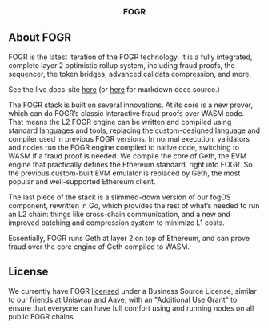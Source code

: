 <br />
<p align="center">


  <h3 align="center">FOGR</h3>

</p>

## About FOGR


FOGR is the latest iteration of the FOGR technology. It is a fully integrated, complete
layer 2 optimistic rollup system, including fraud proofs, the sequencer, the token bridges, 
advanced calldata compression, and more.

See the live docs-site [here](https://developer.FOGR.io/) (or [here](https://github.com/FOGRCC/FOGR-docs) for markdown docs source.)

The FOGR stack is built on several innovations. At its core is a new prover, which can do FOGR’s classic 
interactive fraud proofs over WASM code. That means the L2 FOGR engine can be written and compiled using 
standard languages and tools, replacing the custom-designed language and compiler used in previous FOGR
versions. In normal execution, 
validators and nodes run the FOGR engine compiled to native code, switching to WASM if a fraud proof is needed. 
We compile the core of Geth, the EVM engine that practically defines the Ethereum standard, right into FOGR. 
So the previous custom-built EVM emulator is replaced by Geth, the most popular and well-supported Ethereum client.

The last piece of the stack is a slimmed-down version of our fogOS component, rewritten in Go, which provides the 
rest of what’s needed to run an L2 chain: things like cross-chain communication, and a new and improved batching 
and compression system to minimize L1 costs.

Essentially, FOGR runs Geth at layer 2 on top of Ethereum, and can prove fraud over the core engine of Geth 
compiled to WASM.


## License

We currently have FOGR [licensed](./LICENSE) under a Business Source License, similar to our friends at Uniswap and Aave, with an "Additional Use Grant" to ensure that everyone can have full comfort using and running nodes on all public FOGR chains.

